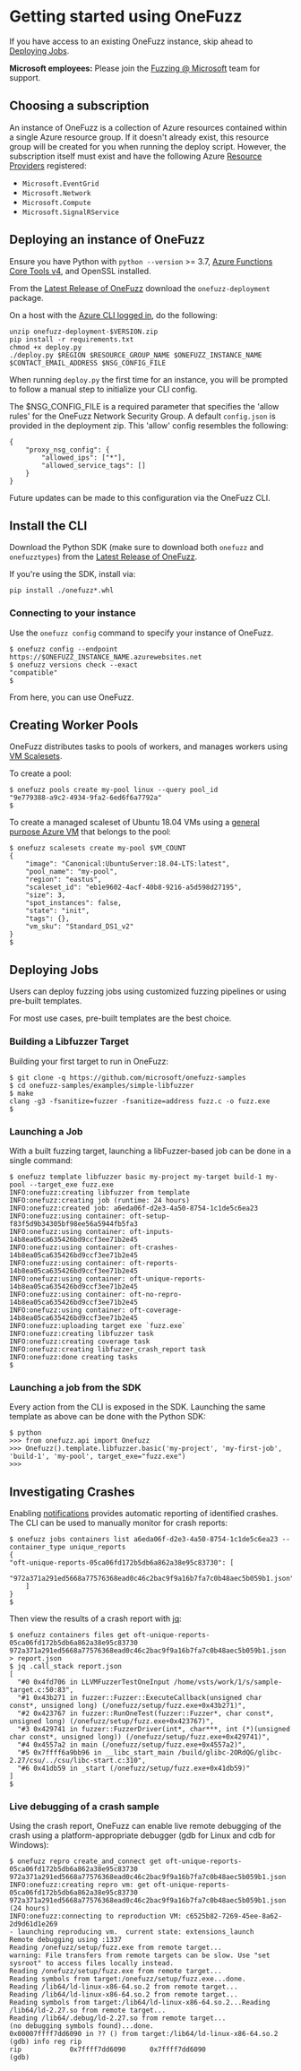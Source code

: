 # Getting started using OneFuzz

If you have access to an existing OneFuzz instance, skip ahead to [Deploying Jobs](#deploying-jobs).

**Microsoft employees:** Please join the [Fuzzing @ Microsoft](https://aka.ms/fuzzingatmicrosoft) team for support.

## Choosing a subscription

An instance of OneFuzz is a collection of Azure resources contained within a single Azure resource group.
If it doesn't already exist, this resource group will be created for you when running the deploy script.
However, the subscription itself must exist and have the following Azure
[Resource Providers](https://docs.microsoft.com/en-us/azure/azure-resource-manager/management/resource-providers-and-types#register-resource-provider)
registered:
- `Microsoft.EventGrid`
- `Microsoft.Network`
- `Microsoft.Compute`
- `Microsoft.SignalRService`

## Deploying an instance of OneFuzz

Ensure you have Python with `python --version` >= 3.7, [Azure Functions Core Tools
v4](https://docs.microsoft.com/en-us/azure/azure-functions/functions-run-local),
and OpenSSL installed.

From the [Latest Release of
OneFuzz](https://github.com/microsoft/onefuzz/releases) download the
`onefuzz-deployment` package.

On a host with the [Azure CLI logged
in](https://docs.microsoft.com/en-us/cli/azure/authenticate-azure-cli?view=azure-cli-latest),
do the following:

```
unzip onefuzz-deployment-$VERSION.zip
pip install -r requirements.txt
chmod +x deploy.py
./deploy.py $REGION $RESOURCE_GROUP_NAME $ONEFUZZ_INSTANCE_NAME $CONTACT_EMAIL_ADDRESS $NSG_CONFIG_FILE
```

When running `deploy.py` the first time for an instance, you will be prompted
to follow a manual step to initialize your CLI config.

The $NSG_CONFIG_FILE is a required parameter that specifies the 'allow rules' for the OneFuzz Network Security Group. A default `config.json` is provided in the deployment zip.
This 'allow' config resembles the following:
```
{
    "proxy_nsg_config": {
        "allowed_ips": ["*"],
        "allowed_service_tags": []
    }
}
```
Future updates can be made to this configuration via the OneFuzz CLI.

## Install the CLI

Download the Python SDK (make sure to download both `onefuzz` and `onefuzztypes`)
from the [Latest Release of OneFuzz](https://github.com/microsoft/onefuzz/releases).

If you're using the SDK, install via:

```
pip install ./onefuzz*.whl
```

### Connecting to your instance

Use the `onefuzz config` command to specify your instance of OneFuzz.

```
$ onefuzz config --endpoint https://$ONEFUZZ_INSTANCE_NAME.azurewebsites.net
$ onefuzz versions check --exact
"compatible"
$
```

From here, you can use OneFuzz.

## Creating Worker Pools

OneFuzz distributes tasks to pools of workers, and manages workers using [VM Scalesets](https://azure.microsoft.com/en-us/services/virtual-machine-scale-sets/).

To create a pool:

```
$ onefuzz pools create my-pool linux --query pool_id
"9e779388-a9c2-4934-9fa2-6ed6f6a7792a"
$
```

To create a managed scaleset of Ubuntu 18.04 VMs using a [general purpose
Azure VM](https://docs.microsoft.com/en-us/azure/virtual-machines/sizes) that
belongs to the pool:

```
$ onefuzz scalesets create my-pool $VM_COUNT
{
    "image": "Canonical:UbuntuServer:18.04-LTS:latest",
    "pool_name": "my-pool",
    "region": "eastus",
    "scaleset_id": "eb1e9602-4acf-40b8-9216-a5d598d27195",
    "size": 3,
    "spot_instances": false,
    "state": "init",
    "tags": {},
    "vm_sku": "Standard_DS1_v2"
}
$
```

## Deploying Jobs

Users can deploy fuzzing jobs using customized fuzzing pipelines or using
pre-built templates.

For most use cases, pre-built templates are the best choice.

### Building a Libfuzzer Target

Building your first target to run in OneFuzz:

```
$ git clone -q https://github.com/microsoft/onefuzz-samples
$ cd onefuzz-samples/examples/simple-libfuzzer
$ make
clang -g3 -fsanitize=fuzzer -fsanitize=address fuzz.c -o fuzz.exe
$
```

### Launching a Job

With a built fuzzing target, launching a libFuzzer-based job can be done in
a single command:

```
$ onefuzz template libfuzzer basic my-project my-target build-1 my-pool --target_exe fuzz.exe
INFO:onefuzz:creating libfuzzer from template
INFO:onefuzz:creating job (runtime: 24 hours)
INFO:onefuzz:created job: a6eda06f-d2e3-4a50-8754-1c1de5c6ea23
INFO:onefuzz:using container: oft-setup-f83f5d9b34305bf98ee56a5944fb5fa3
INFO:onefuzz:using container: oft-inputs-14b8ea05ca635426bd9ccf3ee71b2e45
INFO:onefuzz:using container: oft-crashes-14b8ea05ca635426bd9ccf3ee71b2e45
INFO:onefuzz:using container: oft-reports-14b8ea05ca635426bd9ccf3ee71b2e45
INFO:onefuzz:using container: oft-unique-reports-14b8ea05ca635426bd9ccf3ee71b2e45
INFO:onefuzz:using container: oft-no-repro-14b8ea05ca635426bd9ccf3ee71b2e45
INFO:onefuzz:using container: oft-coverage-14b8ea05ca635426bd9ccf3ee71b2e45
INFO:onefuzz:uploading target exe `fuzz.exe`
INFO:onefuzz:creating libfuzzer task
INFO:onefuzz:creating coverage task
INFO:onefuzz:creating libfuzzer_crash_report task
INFO:onefuzz:done creating tasks
$
```

### Launching a job from the SDK

Every action from the CLI is exposed in the SDK.  Launching the same template as above
can be done with the Python SDK:

```
$ python
>>> from onefuzz.api import Onefuzz
>>> Onefuzz().template.libfuzzer.basic('my-project', 'my-first-job', 'build-1', 'my-pool', target_exe="fuzz.exe")
>>>
```

## Investigating Crashes

Enabling [notifications](notifications.md) provides automatic reporting of identified
crashes.  The CLI can be used to manually monitor for crash reports:

```
$ onefuzz jobs containers list a6eda06f-d2e3-4a50-8754-1c1de5c6ea23 --container_type unique_reports
{
"oft-unique-reports-05ca06fd172b5db6a862a38e95c83730": [
        "972a371a291ed5668a77576368ead0c46c2bac9f9a16b7fa7c0b48aec5b059b1.json"
    ]
}
$
```

Then view the results of a crash report with [jq](https://github.com/stedolan/jq):
```
$ onefuzz containers files get oft-unique-reports-05ca06fd172b5db6a862a38e95c83730 972a371a291ed5668a77576368ead0c46c2bac9f9a16b7fa7c0b48aec5b059b1.json > report.json
$ jq .call_stack report.json
[
  "#0 0x4fd706 in LLVMFuzzerTestOneInput /home/vsts/work/1/s/sample-target.c:50:83",
  "#1 0x43b271 in fuzzer::Fuzzer::ExecuteCallback(unsigned char const*, unsigned long) (/onefuzz/setup/fuzz.exe+0x43b271)",
  "#2 0x423767 in fuzzer::RunOneTest(fuzzer::Fuzzer*, char const*, unsigned long) (/onefuzz/setup/fuzz.exe+0x423767)",
  "#3 0x429741 in fuzzer::FuzzerDriver(int*, char***, int (*)(unsigned char const*, unsigned long)) (/onefuzz/setup/fuzz.exe+0x429741)",
  "#4 0x4557a2 in main (/onefuzz/setup/fuzz.exe+0x4557a2)",
  "#5 0x7ffff6a9bb96 in __libc_start_main /build/glibc-2ORdQG/glibc-2.27/csu/../csu/libc-start.c:310",
  "#6 0x41db59 in _start (/onefuzz/setup/fuzz.exe+0x41db59)"
]
$
```

### Live debugging of a crash sample

Using the crash report, OneFuzz can enable live remote debugging of the crash
using a platform-appropriate debugger (gdb for Linux and cdb for Windows):

```
$ onefuzz repro create_and_connect get oft-unique-reports-05ca06fd172b5db6a862a38e95c83730 972a371a291ed5668a77576368ead0c46c2bac9f9a16b7fa7c0b48aec5b059b1.json
INFO:onefuzz:creating repro vm: get oft-unique-reports-05ca06fd172b5db6a862a38e95c83730 972a371a291ed5668a77576368ead0c46c2bac9f9a16b7fa7c0b48aec5b059b1.json (24 hours)
INFO:onefuzz:connecting to reproduction VM: c6525b82-7269-45ee-8a62-2d9d61d1e269
- launching reproducing vm.  current state: extensions_launch
Remote debugging using :1337
Reading /onefuzz/setup/fuzz.exe from remote target...
warning: File transfers from remote targets can be slow. Use "set sysroot" to access files locally instead.
Reading /onefuzz/setup/fuzz.exe from remote target...
Reading symbols from target:/onefuzz/setup/fuzz.exe...done.
Reading /lib64/ld-linux-x86-64.so.2 from remote target...
Reading /lib64/ld-linux-x86-64.so.2 from remote target...
Reading symbols from target:/lib64/ld-linux-x86-64.so.2...Reading /lib64/ld-2.27.so from remote target...
Reading /lib64/.debug/ld-2.27.so from remote target...
(no debugging symbols found)...done.
0x00007ffff7dd6090 in ?? () from target:/lib64/ld-linux-x86-64.so.2
(gdb) info reg rip
rip            0x7ffff7dd6090      0x7ffff7dd6090
(gdb)
```
